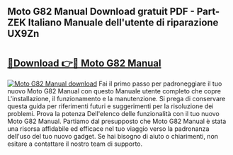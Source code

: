 ## Moto G82 Manual Download gratuit PDF - Part-ZEK Italiano Manuale dell'utente di riparazione UX9Zn

# <h2><a href="http://dfdsguo.blite.top/?on=Moto+G82+Manual">🔗Download 👉🔴 Moto G82 Manual</a></h2>

[![Moto G82 Manual download](https://i.imgur.com/lujVjoI.png)](http://dfdsguo.blite.top/?on=Moto+G82+Manual)
Fai il primo passo per padroneggiare il tuo nuovo Moto G82 Manual con questo Manuale utente completo che copre L'installazione, il funzionamento e la manutenzione. Si prega di conservare questa guida per riferimenti futuri e suggerimenti per la risoluzione dei problemi. Prova la potenza Dell'elenco delle funzionalità con il tuo nuovo Moto G82 Manual. Partiamo dal presupposto che Moto G82 Manual è stata una risorsa affidabile ed efficace nel tuo viaggio verso la padronanza dell'uso del tuo nuovo gadget. Se hai bisogno di aiuto o chiarimenti, non esitare a contattare il nostro team di supporto.
